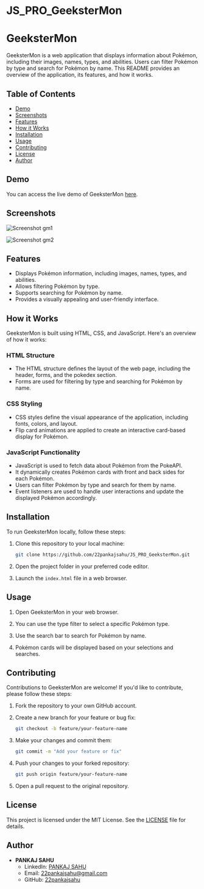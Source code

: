 # JS_PRO_GeeksterMon

# GeeksterMon

GeeksterMon is a web application that displays information about Pokémon, including their images, names, types, and abilities. Users can filter Pokémon by type and search for Pokémon by name. This README provides an overview of the application, its features, and how it works.

## Table of Contents

- [Demo](#demo)
- [Screenshots](#screenshots)
- [Features](#features)
- [How it Works](#how-it-works)
- [Installation](#installation)
- [Usage](#usage)
- [Contributing](#contributing)
- [License](#license)
- [Author](#author)

## Demo

You can access the live demo of GeeksterMon [here](https://22pankajsahu.github.io/JS_PRO_GeeksterMon/).

## Screenshots

![Screenshot gm1](https://github.com/22pankajsahu/JS_PRO_GeeksterMon/assets/135128502/2e5a588c-9882-4886-9b79-bfbb85fc1f53)

![Screenshot gm2](https://github.com/22pankajsahu/JS_PRO_GeeksterMon/assets/135128502/764f01de-aa57-4280-a4e3-b8e5b26c55c4)

## Features

- Displays Pokémon information, including images, names, types, and abilities.
- Allows filtering Pokémon by type.
- Supports searching for Pokémon by name.
- Provides a visually appealing and user-friendly interface.

## How it Works

GeeksterMon is built using HTML, CSS, and JavaScript. Here's an overview of how it works:

### HTML Structure

- The HTML structure defines the layout of the web page, including the header, forms, and the pokedex section.
- Forms are used for filtering by type and searching for Pokémon by name.

### CSS Styling

- CSS styles define the visual appearance of the application, including fonts, colors, and layout.
- Flip card animations are applied to create an interactive card-based display for Pokémon.

### JavaScript Functionality

- JavaScript is used to fetch data about Pokémon from the PokeAPI.
- It dynamically creates Pokémon cards with front and back sides for each Pokémon.
- Users can filter Pokémon by type and search for them by name.
- Event listeners are used to handle user interactions and update the displayed Pokémon accordingly.

## Installation

To run GeeksterMon locally, follow these steps:

1. Clone this repository to your local machine:

   ```bash
   git clone https://github.com/22pankajsahu/JS_PRO_GeeksterMon.git
   ```

2. Open the project folder in your preferred code editor.

3. Launch the `index.html` file in a web browser.

## Usage

1. Open GeeksterMon in your web browser.

2. You can use the type filter to select a specific Pokémon type.

3. Use the search bar to search for Pokémon by name.

4. Pokémon cards will be displayed based on your selections and searches.

## Contributing

Contributions to GeeksterMon are welcome! If you'd like to contribute, please follow these steps:

1. Fork the repository to your own GitHub account.

2. Create a new branch for your feature or bug fix:

   ```bash
   git checkout -b feature/your-feature-name
   ```

3. Make your changes and commit them:

   ```bash
   git commit -m "Add your feature or fix"
   ```

4. Push your changes to your forked repository:

   ```bash
   git push origin feature/your-feature-name
   ```

5. Open a pull request to the original repository.

## License

This project is licensed under the MIT License. See the [LICENSE](LICENSE) file for details.

## Author

- **PANKAJ SAHU**
  - LinkedIn: [PANKAJ SAHU](https://linkedin.com/in/22pankajsahu)
  - Email: [22pankajsahu@gmail.com](mailto:22pankajsahu@gmail.com)
  - GitHub: [22pankajsahu](https://github.com/22pankajsahu)

